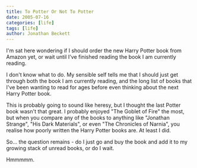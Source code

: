 ```yaml
---
title: To Potter Or Not To Potter
date: 2005-07-16
categories: [life]
tags: [life]
author: Jonathan Beckett
---
```


I'm sat here wondering if I should order the new Harry Potter book from Amazon yet, or wait until I've finished reading the book I am currently reading.

I don't know what to do. My sensible self tells me that I should just get through both the book I am currently reading, and the long list of books that I've been wanting to read for ages before even thinking about the next Harry Potter book.

This is probably going to sound like heresy, but I thought the last Potter book wasn't that great. I probably enjoyed "The Goblet of Fire" the most, but when you compare any of the books to anything like "Jonathan Strange", "His Dark Materials", or even "The Chronicles of Narnia", you realise how poorly written the Harry Potter books are. At least I did.

So... the question remains - do I just go and buy the book and add it to my growing stack of unread books, or do I wait.

Hmmmmm.
